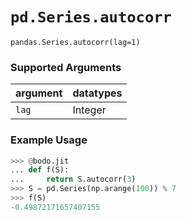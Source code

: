 # `pd.Series.autocorr`

`pandas.Series.autocorr(lag=1)`

### Supported Arguments

| argument | datatypes |
|-----------------------------|----------------------------------------|
| `lag` | Integer |

### Example Usage

```py
>>> @bodo.jit
... def f(S):
...     return S.autocorr(3)
>>> S = pd.Series(np.arange(100)) % 7
>>> f(S)
-0.49872171657407155
```

